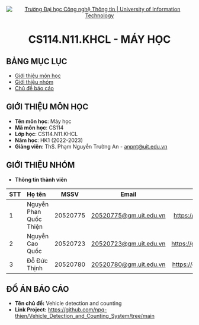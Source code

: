<!-- Banner -->
<p align="center">
  <a href="https://www.uit.edu.vn/" title="Trường Đại học Công nghệ Thông tin" style="border: none;">
    <img src="https://i.imgur.com/WmMnSRt.png" alt="Trường Đại học Công nghệ Thông tin | University of Information Technology">
  </a>
</p>

<!-- Title -->
<h1 align="center">
  <b>CS114.N11.KHCL - MÁY HỌC</b>
</h1>

<!-- Body -->
## BẢNG MỤC LỤC
* [Giới thiệu môn học](#giới-thiệu-môn-học)
* [Giới thiệu nhóm](#giới-thiệu-nhóm)
* [Chủ đề báo cáo](#chủ-đề-báo-cáo)

## GIỚI THIỆU MÔN HỌC
* **Tên môn học**: Máy học
* **Mã môn học**: CS114
* **Lớp học**: CS114.N11.KHCL
* **Năm học**: HK1 (2022-2023)
* **Giảng viên**: ThS. Phạm Nguyễn Trường An - anpnt@uit.edu.vn

## GIỚI THIỆU NHÓM
* **Thông tin thành viên**

| STT | Họ tên | MSSV | Email  | Github |
|:----|:-------|:----:|:------:|:------:|
| 1 | Nguyễn Phan Quốc Thiện | 20520775 | 20520775@gm.uit.edu.vn | https://github.com/npq-thien |
| 2 | Nguyễn Cao Quốc | 20520723 | 20520723@gm.uit.edu.vn | https://github.com/imCaoQuoc |
| 3 | Đỗ Đức Thịnh | 20520780 | 20520780@gm.uit.edu.vn | https://github.com/thinh-shito |



## ĐỒ ÁN BÁO CÁO
* **Tên chủ đề:** Vehicle detection and counting
* **Link Project:** https://github.com/npq-thien/Vehicle_Detection_and_Counting_System/tree/main

